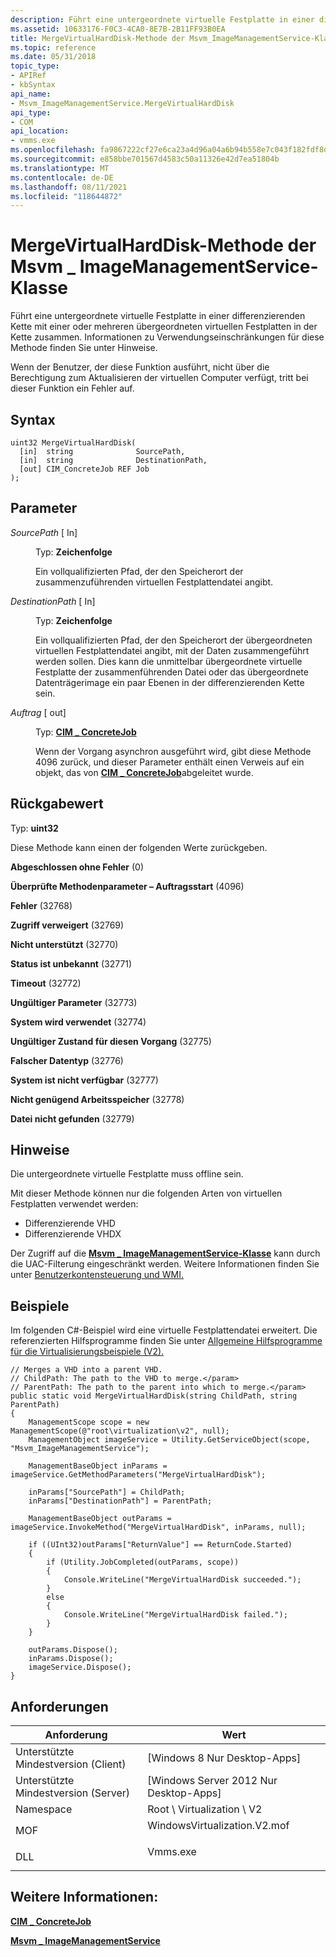 ```yaml
---
description: Führt eine untergeordnete virtuelle Festplatte in einer differenzierenden Kette mit einer oder mehreren übergeordneten virtuellen Festplatten in der Kette zusammen.
ms.assetid: 10633176-F0C3-4CA0-8E7B-2B11FF93B0EA
title: MergeVirtualHardDisk-Methode der Msvm_ImageManagementService-Klasse
ms.topic: reference
ms.date: 05/31/2018
topic_type:
- APIRef
- kbSyntax
api_name:
- Msvm_ImageManagementService.MergeVirtualHardDisk
api_type:
- COM
api_location:
- vmms.exe
ms.openlocfilehash: fa9867222cf27e6ca23a4d96a04a6b94b558e7c043f182fdf8d8331ad73010c9
ms.sourcegitcommit: e858bbe701567d4583c50a11326e42d7ea51804b
ms.translationtype: MT
ms.contentlocale: de-DE
ms.lasthandoff: 08/11/2021
ms.locfileid: "118644872"
---
```

# <a name="mergevirtualharddisk-method-of-the-msvm_imagemanagementservice-class"></a>MergeVirtualHardDisk-Methode der Msvm \_ ImageManagementService-Klasse

Führt eine untergeordnete virtuelle Festplatte in einer differenzierenden Kette mit einer oder mehreren übergeordneten virtuellen Festplatten in der Kette zusammen. Informationen zu Verwendungseinschränkungen für diese Methode finden Sie unter Hinweise.

Wenn der Benutzer, der diese Funktion ausführt, nicht über die Berechtigung zum Aktualisieren der virtuellen Computer verfügt, tritt bei dieser Funktion ein Fehler auf.

## <a name="syntax"></a>Syntax


```mof
uint32 MergeVirtualHardDisk(
  [in]  string              SourcePath,
  [in]  string              DestinationPath,
  [out] CIM_ConcreteJob REF Job
);
```



## <a name="parameters"></a>Parameter

<dl> <dt>

*SourcePath* \[ In\]
</dt> <dd>

Typ: **Zeichenfolge**

Ein vollqualifizierten Pfad, der den Speicherort der zusammenzuführenden virtuellen Festplattendatei angibt.

</dd> <dt>

*DestinationPath* \[ In\]
</dt> <dd>

Typ: **Zeichenfolge**

Ein vollqualifizierten Pfad, der den Speicherort der übergeordneten virtuellen Festplattendatei angibt, mit der Daten zusammengeführt werden sollen. Dies kann die unmittelbar übergeordnete virtuelle Festplatte der zusammenführenden Datei oder das übergeordnete Datenträgerimage ein paar Ebenen in der differenzierenden Kette sein.

</dd> <dt>

*Auftrag* \[ out\]
</dt> <dd>

Typ: **[ **CIM \_ ConcreteJob**](/previous-versions//cc136808(v=vs.85))**

Wenn der Vorgang asynchron ausgeführt wird, gibt diese Methode 4096 zurück, und dieser Parameter enthält einen Verweis auf ein objekt, das von [**CIM \_ ConcreteJob**](/previous-versions//cc136808(v=vs.85))abgeleitet wurde.

</dd> </dl>

## <a name="return-value"></a>Rückgabewert

Typ: **uint32**

Diese Methode kann einen der folgenden Werte zurückgeben.

<dl> <dt>

**Abgeschlossen ohne Fehler** (0)
</dt> <dt>

**Überprüfte Methodenparameter – Auftragsstart** (4096)
</dt> <dt>

**Fehler** (32768)
</dt> <dt>

**Zugriff verweigert** (32769)
</dt> <dt>

**Nicht unterstützt** (32770)
</dt> <dt>

**Status ist unbekannt** (32771)
</dt> <dt>

**Timeout** (32772)
</dt> <dt>

**Ungültiger Parameter** (32773)
</dt> <dt>

**System wird verwendet** (32774)
</dt> <dt>

**Ungültiger Zustand für diesen Vorgang** (32775)
</dt> <dt>

**Falscher Datentyp** (32776)
</dt> <dt>

**System ist nicht verfügbar** (32777)
</dt> <dt>

**Nicht genügend Arbeitsspeicher** (32778)
</dt> <dt>

**Datei nicht gefunden** (32779)
</dt> </dl>

## <a name="remarks"></a>Hinweise

Die untergeordnete virtuelle Festplatte muss offline sein.

Mit dieser Methode können nur die folgenden Arten von virtuellen Festplatten verwendet werden:

-   Differenzierende VHD
-   Differenzierende VHDX

Der Zugriff auf die [**Msvm \_ ImageManagementService-Klasse**](msvm-imagemanagementservice.md) kann durch die UAC-Filterung eingeschränkt werden. Weitere Informationen finden Sie unter [Benutzerkontensteuerung und WMI.](/windows/desktop/WmiSdk/user-account-control-and-wmi)

## <a name="examples"></a>Beispiele

Im folgenden C#-Beispiel wird eine virtuelle Festplattendatei erweitert. Die referenzierten Hilfsprogramme finden Sie unter [Allgemeine Hilfsprogramme für die Virtualisierungsbeispiele (V2).](common-utilities-for-the-virtualization-samples-v2.md)


```CSharp
// Merges a VHD into a parent VHD.
// ChildPath: The path to the VHD to merge.</param>
// ParentPath: The path to the parent into which to merge.</param>
public static void MergeVirtualHardDisk(string ChildPath, string ParentPath)
{
    ManagementScope scope = new ManagementScope(@"root\virtualization\v2", null);
    ManagementObject imageService = Utility.GetServiceObject(scope, "Msvm_ImageManagementService");

    ManagementBaseObject inParams = imageService.GetMethodParameters("MergeVirtualHardDisk");

    inParams["SourcePath"] = ChildPath;
    inParams["DestinationPath"] = ParentPath;

    ManagementBaseObject outParams = imageService.InvokeMethod("MergeVirtualHardDisk", inParams, null);

    if ((UInt32)outParams["ReturnValue"] == ReturnCode.Started)
    {
        if (Utility.JobCompleted(outParams, scope))
        {
            Console.WriteLine("MergeVirtualHardDisk succeeded.");
        }
        else
        {
            Console.WriteLine("MergeVirtualHardDisk failed.");
        }
    }

    outParams.Dispose();
    inParams.Dispose();
    imageService.Dispose();
}
```



## <a name="requirements"></a>Anforderungen



| Anforderung | Wert |
|-------------------------------------|---------------------------------------------------------------------------------------------------------|
| Unterstützte Mindestversion (Client)<br/> | \[Windows 8 Nur Desktop-Apps\]<br/>                                                              |
| Unterstützte Mindestversion (Server)<br/> | \[Windows Server 2012 Nur Desktop-Apps\]<br/>                                                    |
| Namespace<br/>                | Root \\ Virtualization \\ V2<br/>                                                                     |
| MOF<br/>                      | <dl> <dt>WindowsVirtualization.V2.mof</dt> </dl> |
| DLL<br/>                      | <dl> <dt>Vmms.exe</dt> </dl>                     |



## <a name="see-also"></a>Weitere Informationen:

<dl> <dt>

[**CIM \_ ConcreteJob**](/previous-versions//cc136808(v=vs.85))
</dt> <dt>

[**Msvm \_ ImageManagementService**](msvm-imagemanagementservice.md)
</dt> </dl>

 

